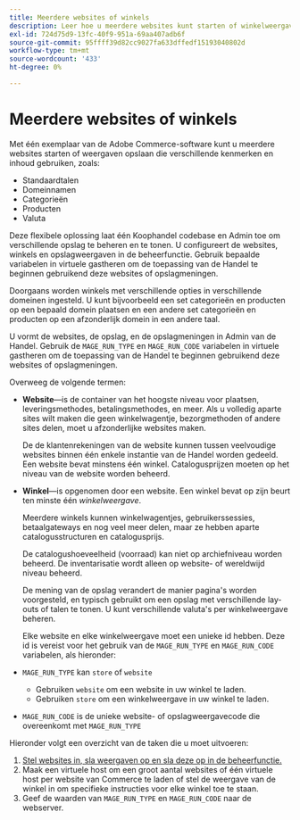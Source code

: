 ```yaml
---
title: Meerdere websites of winkels
description: Leer hoe u meerdere websites kunt starten of winkelweergaven kunt implementeren met verschillende opties, domeinen en inhoud.
exl-id: 724d75d9-13fc-40f9-951a-69aa407adb6f
source-git-commit: 95ffff39d82cc9027fa633dffedf15193040802d
workflow-type: tm+mt
source-wordcount: '433'
ht-degree: 0%

---
```


# Meerdere websites of winkels

Met één exemplaar van de Adobe Commerce-software kunt u meerdere websites starten of weergaven opslaan die verschillende kenmerken en inhoud gebruiken, zoals:

- Standaardtalen
- Domeinnamen
- Categorieën
- Producten
- Valuta

Deze flexibele oplossing laat één Koophandel codebase en Admin toe om verschillende opslag te beheren en te tonen. U configureert de websites, winkels en opslagweergaven in de beheerfunctie. Gebruik bepaalde variabelen in virtuele gastheren om de toepassing van de Handel te beginnen gebruikend deze websites of opslagmeningen.

Doorgaans worden winkels met verschillende opties in verschillende domeinen ingesteld. U kunt bijvoorbeeld een set categorieën en producten op een bepaald domein plaatsen en een andere set categorieën en producten op een afzonderlijk domein in een andere taal.

U vormt de websites, de opslag, en de opslagmeningen in Admin van de Handel. Gebruik de `MAGE_RUN_TYPE` en `MAGE_RUN_CODE` variabelen in virtuele gastheren om de toepassing van de Handel te beginnen gebruikend deze websites of opslagmeningen.

Overweeg de volgende termen:

- **Website**—is de container van het hoogste niveau voor plaatsen, leveringsmethodes, betalingsmethodes, en meer. Als u volledig aparte sites wilt maken die geen winkelwagentje, bezorgmethoden of andere sites delen, moet u afzonderlijke websites maken.

  De de klantenrekeningen van de website kunnen tussen veelvoudige websites binnen één enkele instantie van de Handel worden gedeeld. Een website bevat minstens één winkel. Catalogusprijzen moeten op het niveau van de website worden beheerd.

- **Winkel**—is opgenomen door een website. Een winkel bevat op zijn beurt ten minste één *winkelweergave*.

  Meerdere winkels kunnen winkelwagentjes, gebruikerssessies, betaalgateways en nog veel meer delen, maar ze hebben aparte catalogusstructuren en catalogusprijs.

  De catalogushoeveelheid (voorraad) kan niet op archiefniveau worden beheerd. De inventarisatie wordt alleen op website- of wereldwijd niveau beheerd.

  De mening van de opslag verandert de manier pagina&#39;s worden voorgesteld, en typisch gebruikt om een opslag met verschillende lay-outs of talen te tonen. U kunt verschillende valuta&#39;s per winkelweergave beheren.

  Elke website en elke winkelweergave moet een unieke id hebben. Deze id is vereist voor het gebruik van de `MAGE_RUN_TYPE` en `MAGE_RUN_CODE` variabelen, als hieronder:

- `MAGE_RUN_TYPE` kan `store` of `website`

   - Gebruiken `website` om een website in uw winkel te laden.
   - Gebruiken `store` om een winkelweergave in uw winkel te laden.

- `MAGE_RUN_CODE` is de unieke website- of opslagweergavecode die overeenkomt met `MAGE_RUN_TYPE`

Hieronder volgt een overzicht van de taken die u moet uitvoeren:

1. [Stel websites in, sla weergaven op en sla deze op in de beheerfunctie.](ms-admin.md)
1. Maak een virtuele host om een groot aantal websites of één virtuele host per website van Commerce te laden of stel de weergave van de winkel in om specifieke instructies voor elke winkel toe te staan.
1. Geef de waarden van `MAGE_RUN_TYPE` en `MAGE_RUN_CODE` naar de webserver.
